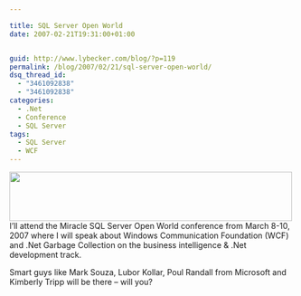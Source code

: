 ```yaml
---

title: SQL Server Open World
date: 2007-02-21T19:31:00+01:00


guid: http://www.lybecker.com/blog/?p=119
permalink: /blog/2007/02/21/sql-server-open-world/
dsq_thread_id:
  - "3461092838"
  - "3461092838"
categories:
  - .Net
  - Conference
  - SQL Server
tags:
  - SQL Server
  - WCF
---
```

[<img loading="lazy" class="aligncenter size-full wp-image-117" title="Miracle SQL Server Open World 2007" src="http://www.lybecker.com/blog/wp-content/uploads/sqlserveropenworld2007.gif" alt="" width="500" height="87" />](http://www.lybecker.com/blog/wp-content/uploads/sqlserveropenworld2007.gif)
I’ll attend the Miracle SQL Server Open World conference from March 8-10, 2007 where I will speak about Windows Communication Foundation (WCF) and .Net Garbage Collection on the business intelligence & .Net development track.

Smart guys like Mark Souza, Lubor Kollar, Poul Randall from Microsoft and Kimberly Tripp will be there – will you?
